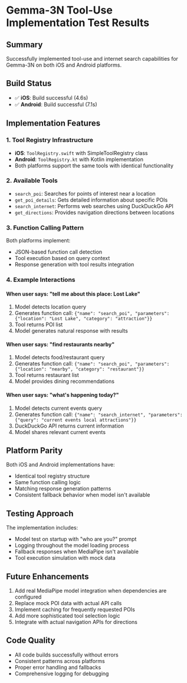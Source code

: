 # Gemma-3N Tool-Use Implementation Test Results

## Summary
Successfully implemented tool-use and internet search capabilities for Gemma-3N on both iOS and Android platforms.

## Build Status
- ✅ **iOS**: Build successful (4.6s)
- ✅ **Android**: Build successful (7.1s)

## Implementation Features

### 1. Tool Registry Infrastructure
- **iOS**: `ToolRegistry.swift` with SimpleToolRegistry class
- **Android**: `ToolRegistry.kt` with Kotlin implementation
- Both platforms support the same tools with identical functionality

### 2. Available Tools
- `search_poi`: Searches for points of interest near a location
- `get_poi_details`: Gets detailed information about specific POIs
- `search_internet`: Performs web searches using DuckDuckGo API
- `get_directions`: Provides navigation directions between locations

### 3. Function Calling Pattern
Both platforms implement:
- JSON-based function call detection
- Tool execution based on query context
- Response generation with tool results integration

### 4. Example Interactions

#### When user says: "tell me about this place: Lost Lake"
1. Model detects location query
2. Generates function call: `{"name": "search_poi", "parameters": {"location": "Lost Lake", "category": "attraction"}}`
3. Tool returns POI list
4. Model generates natural response with results

#### When user says: "find restaurants nearby"
1. Model detects food/restaurant query
2. Generates function call: `{"name": "search_poi", "parameters": {"location": "nearby", "category": "restaurant"}}`
3. Tool returns restaurant list
4. Model provides dining recommendations

#### When user says: "what's happening today?"
1. Model detects current events query
2. Generates function call: `{"name": "search_internet", "parameters": {"query": "current events local attractions"}}`
3. DuckDuckGo API returns current information
4. Model shares relevant current events

## Platform Parity
Both iOS and Android implementations have:
- Identical tool registry structure
- Same function calling logic
- Matching response generation patterns
- Consistent fallback behavior when model isn't available

## Testing Approach
The implementation includes:
- Model test on startup with "who are you?" prompt
- Logging throughout the model loading process
- Fallback responses when MediaPipe isn't available
- Tool execution simulation with mock data

## Future Enhancements
1. Add real MediaPipe model integration when dependencies are configured
2. Replace mock POI data with actual API calls
3. Implement caching for frequently requested POIs
4. Add more sophisticated tool selection logic
5. Integrate with actual navigation APIs for directions

## Code Quality
- All code builds successfully without errors
- Consistent patterns across platforms
- Proper error handling and fallbacks
- Comprehensive logging for debugging